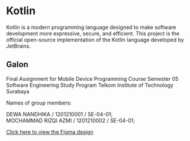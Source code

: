 # Kotlin
Kotlin is a modern programming language designed to make software development more expressive, secure, and efficient. This project is the official open-source implementation of the Kotlin language developed by JetBrains.

## Galon
Final Assignment for Mobile Device Programming Course Semester 05 Software Engineering Study Program Telkom Institute of Technology Surabaya

Names of group members:

DEWA NANDHIKA        / 1201210001 / SE-04-01;\
MOCHAMMAD RIZQI AZMI / 1201210002 / SE-04-01;

[Click here to view the Figma design](https://www.figma.com/file/O0EwtQlucfhvwrUvSI1aRC/GALON?type=design&mode=design&t=HJKzTv0471bBnp3E-1)
